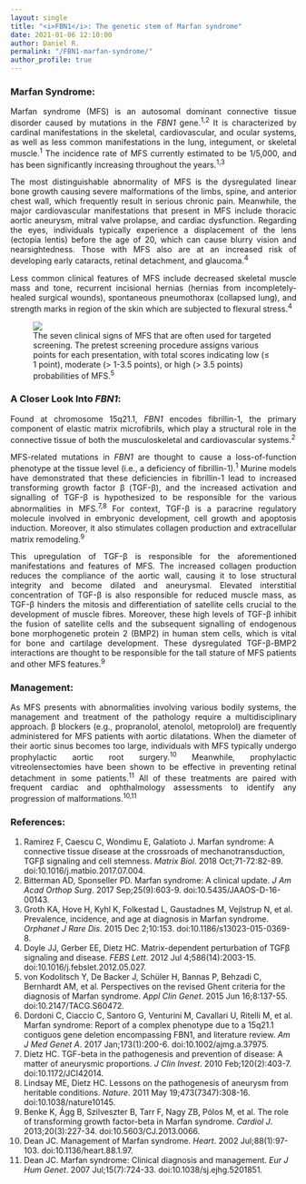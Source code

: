 ```yaml
---
layout: single
title: "<i>FBN1</i>: The genetic stem of Marfan syndrome"
date: 2021-01-06 12:10:00
author: Daniel R.
permalink: "/FBN1-marfan-syndrome/"
author_profile: true
---
```

### Marfan Syndrome:

<div style="text-align: justify"><p>Marfan syndrome (MFS) is an autosomal dominant connective tissue disorder caused by mutations in the <i>FBN1</i> gene.<sup>1,2</sup> It is characterized by cardinal manifestations in the skeletal, cardiovascular, and ocular systems, as well as less common manifestations in the lung, integument, or skeletal muscle.<sup>1</sup> The incidence rate of MFS currently estimated to be 1/5,000, and has been significantly increasing throughout the years.<sup>1,3</sup></p>

<p>The most distinguishable abnormality of MFS is the dysregulated linear bone growth causing severe malformations of the limbs, spine, and anterior chest wall, which frequently result in serious chronic pain. Meanwhile, the major cardiovascular manifestations that present in MFS include thoracic aortic aneurysm, mitral valve prolapse, and cardiac dysfunction. Regarding the eyes, individuals typically experience a displacement of the lens (ectopia lentis) before the age of 20, which can cause blurry vision and nearsightedness. Those with MFS also are at an increased risk of developing early cataracts, retinal detachment, and glaucoma.<sup>4</sup></p>

<p>Less common clinical features of MFS include decreased skeletal muscle mass and tone, recurrent incisional hernias (hernias from incompletely-healed surgical wounds), spontaneous pneumothorax (collapsed lung), and strength marks in region of the skin which are subjected to flexural stress.<sup>4</sup></p></div>

<figure>
  <img src="https://www.dovepress.com/cr_data/article_fulltext/s60000/60472/img/fig2.jpg">
    <figcaption>The seven clinical signs of MFS that are often used for targeted screening. The pretest screening procedure assigns various points for each presentation, with total scores indicating low (≤ 1 point), moderate (> 1-3.5 points), or high (> 3.5 points) probabilities of MFS.<sup>5</sup></figcaption>
</figure>

### A Closer Look Into <i>FBN1</i>:

<div style="text-align: justify"><p>Found at chromosome 15q21.1, <i>FBN1</i> encodes fibrillin-1, the primary component of elastic matrix microfibrils, which play a structural role in the connective tissue of both the musculoskeletal and cardiovascular systems.<sup>2</sup></p>

<p>MFS-related mutations in <i>FBN1</i> are thought to cause a loss-of-function phenotype at the tissue level (i.e., a deficiency of fibrillin-1).<sup>1</sup> Murine models have demonstrated that these deficiencies in fibrillin-1 lead to increased transforming growth factor β (TGF-β), and the increased activation and signalling of TGF-β is hypothesized to be responsible for the various abnormalities in MFS.<sup>7,8</sup> For context, TGF-β is a paracrine regulatory molecule involved in embryonic development, cell growth and apoptosis induction. Moreover, it also stimulates collagen production and extracellular matrix remodeling.<sup>9</sup></p>

<p>This upregulation of TGF-β is responsible for the aforementioned manifestations and features of MFS. The increased collagen production reduces the compliance of the aortic wall, causing it to lose structural integrity and become dilated and aneurysmal. Elevated interstitial concentration of TGF-β is also responsible for reduced muscle mass, as TGF-β hinders the mitosis and differentiation of satellite cells crucial to the development of muscle fibres. Moreover, these high levels of TGF-β inhibit the fusion of satellite cells and the subsequent signalling of endogenous bone morphogenetic protein 2 (BMP2) in human stem cells, which is vital for bone and cartilage development. These dysregulated TGF-β-BMP2 interactions are thought to be responsible for the tall stature of MFS patients and other MFS features.<sup>9</sup></p></div>

### Management:

<div style="text-align: justify"><p>As MFS presents with abnormalities involving various bodily systems, the management and treatment of the pathology require a multidisciplinary approach. β blockers (e.g., propranolol, atenolol, metoprolol) are frequently administered for MFS patients with aortic dilatations. When the diameter of their aortic sinus becomes too large, individuals with MFS typically undergo prophylactic aortic root surgery.<sup>10</sup> Meanwhile, prophylactic vitreolensectomies have been shown to be effective in preventing retinal detachment in some patients.<sup>11</sup> All of these treatments are paired with frequent cardiac and ophthalmology assessments to identify any progression of malformations.<sup>10,11</sup></p></div>

### References:
1. Ramirez F, Caescu C, Wondimu E, Galatioto J. Marfan syndrome: A connective tissue disease at the crossroads of mechanotransduction, TGFβ signaling and cell stemness. _Matrix Biol_. 2018 Oct;71-72:82-89. doi:10.1016/j.matbio.2017.07.004.
2. Bitterman AD, Sponseller PD. Marfan syndrome: A clinical update. _J Am Acad Orthop Surg_. 2017 Sep;25(9):603-9. doi:10.5435/JAAOS-D-16-00143.
3. Groth KA, Hove H, Kyhl K, Folkestad L, Gaustadnes M, Vejlstrup N, et al. Prevalence, incidence, and age at diagnosis in Marfan syndrome. _Orphanet J Rare Dis_. 2015 Dec 2;10:153. doi:10.1186/s13023-015-0369-8.
4. Doyle JJ, Gerber EE, Dietz HC. Matrix-dependent perturbation of TGFβ signaling and disease. _FEBS Lett_. 2012 Jul 4;586(14):2003-15. doi:10.1016/j.febslet.2012.05.027.
5. von Kodolitsch Y, De Backer J, Schüler H, Bannas P, Behzadi C, Bernhardt AM, et al. Perspectives on the revised Ghent criteria for the diagnosis of Marfan syndrome. _Appl Clin Genet_. 2015 Jun 16;8:137-55. doi:10.2147/TACG.S60472.
6. Dordoni C, Ciaccio C, Santoro G, Venturini M, Cavallari U, Ritelli M, et al. Marfan syndrome: Report of a complex phenotype due to a 15q21.1 contiguos gene deletion encompassing FBN1, and literature review. _Am J Med Genet A_. 2017 Jan;173(1):200-6. doi:10.1002/ajmg.a.37975.
7. Dietz HC. TGF-beta in the pathogenesis and prevention of disease: A matter of aneurysmic proportions. _J Clin Invest_. 2010 Feb;120(2):403-7. doi:10.1172/JCI42014.
8. Lindsay ME, Dietz HC. Lessons on the pathogenesis of aneurysm from heritable conditions. _Nature_. 2011 May 19;473(7347):308-16. doi:10.1038/nature10145.
9. Benke K, Ágg B, Szilveszter B, Tarr F, Nagy ZB, Pólos M, et al. The role of transforming growth factor-beta in Marfan syndrome. _Cardiol J_. 2013;20(3):227-34. doi:10.5603/CJ.2013.0066.
10. Dean JC. Management of Marfan syndrome. _Heart_. 2002 Jul;88(1):97-103. doi:10.1136/heart.88.1.97.
11. Dean JC. Marfan syndrome: Clinical diagnosis and management. _Eur J Hum Genet_. 2007 Jul;15(7):724-33. doi:10.1038/sj.ejhg.5201851.
